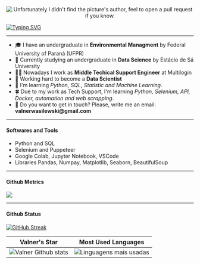 <div align="center">
  <img src="/img/data.gif" alt="Unfortunately I didn't find the picture's author, feel to open a pull request if you know."/>
</div>

[![Typing SVG](https://readme-typing-svg.demolab.com?font=Fira+Code&duration=5200&pause=1000&center=true&width=900&lines=Hi%2C+there!+I'm+Valner.++%F0%9F%98%8A;Welcome+to+my+Data+Science+repository!+%F0%9F%91%8B)](https://git.io/typing-svg)

------------

- 🎓 I have an undergraduate in **Environmental Managment** by Federal University of Paraná (UFPR)
- 📓 Currently studying an undergraduate in **Data Science** by Estácio de Sá University 
- 🙋‍♂️ Nowadays I work as **Middle Techical Support Engineer** at Multilogin 
- 🎲 Working hard to become a **Data Scientist**
- 🌱 I'm learning *Python, SQL, Statistic and Machine Learning*.
- 🍀 Due to my work as Tech Support, I'm learning *Python, Selenium, API, Docker, automation and web scrapping*.
- 📧 Do you want to get in touch? Please, write me an email: __valnerwasilewski@gmail.com__

---
#### Softwares and Tools
- Python and SQL
- Selenium and Puppeteer 
- Google Colab, Jupyter Notebook, VSCode
- Libraries Pandas, Numpay, Matplotlib, Seaborn, BeautifulSoup

---
#### Github Metrics

![](https://komarev.com/ghpvc/?username=valnerwasilewski&color=61dafb)


---

#### Github Status

[![GitHub Streak](https://streak-stats.demolab.com?user=valnerwasilewski&theme=react&hide_border=true&date_format=j%20M%5B%20Y%5D)](https://git.io/streak-stats)

|                                                                                                      Valner's Star                                                                                                       |                                                           Most Used Languages                                                   |      
|:-------------------------------------------------------------------------------------------------------------------------------------------------------------------------------------------------------------------------:|:------------------------------------------------------------------------------------------------------------------------------------:|
| ![Valner Github stats](https://github-readme-stats.vercel.app/api?username=valnerwasilewski&theme=react&show_icons=true)  | ![Linguagens mais usadas](https://github-readme-stats-sigma-five.vercel.app/api/top-langs/?username=dnsrsdata&theme=react&layout=compact)|
